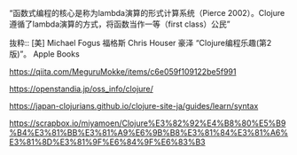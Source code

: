 “函数式编程的核心是称为lambda演算的形式计算系统（Pierce 2002）。Clojure遵循了lambda演算的方式，将函数当作一等（first class）公民”

抜粋:: [美] Michael Fogus 福格斯 Chris Houser 豪泽  “Clojure编程乐趣(第2版)”。 Apple Books  

https://qiita.com/MeguruMokke/items/c6e059f109122be5f991

https://openstandia.jp/oss_info/clojure/

https://japan-clojurians.github.io/clojure-site-ja/guides/learn/syntax

https://scrapbox.io/miyamoen/Clojure%E3%82%92%E4%B8%80%E5%B9%B4%E3%81%BB%E3%81%A9%E6%9B%B8%E3%81%84%E3%81%A6%E3%81%8D%E3%81%9F%E6%84%9F%E6%83%B3
